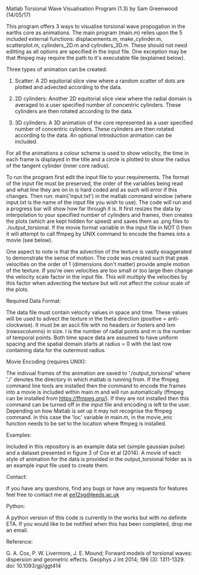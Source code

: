 Matlab Torsional Wave Visualisation Program (1.3) by Sam Greenwood (14/05/17)

This program offers 3 ways to visualise torsional wave propogation in the 
earths core as animations. The main program (main.m) relies upon the 5
included external functions: displacements.m, make_cylinder.m, scatterplot.m,
cylinders_2D.m and cylinders_3D.m. These should not need editting as all
options are specified in the input file. One exception may be that ffmpeg may
require the path to it's executable file (explained below).

Three types of animation can be created:

1. Scatter: A 2D equitorial slice view where a random scatter of dots are plotted and
advected according to the data.

2. 2D cylinders: Another 2D equitorial slice view where the radial domain is
averaged to a user specified number of concentric cylinders. These cylinders
are then rotated according to the data.

3. 3D cylinders: A 3D animation of the core represented as a user specified 
number of concentric cylinders. These cylinders are then rotated according to
the data. An optional introduction animation can be included.

For all the animations a colour scheme is used to show velocity, the time in
each frame is displayed in the title and a circle is plotted to show the radius
of the tangent cylinder (inner core radius).

To run the program first edit the input file to your requirements. The format of the input
file must be preserved, the order of the variables being read and what line they are on
in is hard coded and as such will error if this changes.
Then run: main('input.txt') in the matlab command window (where input.txt is the
name of the input file you wish to use). The code will run and a progress bar will show how far through it is.
It first resizes the data by interpolation to your specified number of cylinders and frames,
then creates the plots (which are kept hidden for speed) and saves them as .png files to ./output_torsional.
If the movie format variable in the input file in NOT 0 then it will attempt to call ffmpeg by UNIX command to encode the frames into a movie (see below). 

One aspect to note is that the advection of the texture is vastly exaggerated to demonstrate the sense of motion.
The code was created such that peak velocities on the order of 1 (dimensions don't matter) provide ample motion of
the texture. If you're own velocities are too small or too large then change the velocity scale factor in the input file.
This will multiply the velocities by this factor when advecting the texture but will not affect the colour scale of the plots.

Required Data Format:

The data file must contain velocity values in space and time. These values will be used to advect
the texture in the theta direction (positive = anti-clockwise).
It must be an ascii file with no headers or footers and lxm (rowsxcolumns) in size.
l is the number of radial points and m is the number of temporal points. Both time
space data are assumed to have uniform spacing and the spatial domain starts at radius = 0
with the last row containing data for the outermost radius.

Movie Encoding (requires UNIX):

The indivual frames of the animation are saved to './output_torsional' where
'./' denotes the directory in which matlab is running from. If the ffmpeg command line 
tools are installed then the command to encode the frames into a movie is included within
main.m and will run automatically (ffmpeg can be installed from https://ffmpeg.org/).
If they are not installed then this command can be turned off in the input file
and encoding is left to the user.
Depending on how Matlab is set up it may not recognise the
ffmpeg command. In this case the 'loc' variable in main.m, in the movie_enc function
needs to be set to the location where ffmpeg is installed.

Examples:

Included in this repository is an example data set (simple gaussian pulse) and a dataset
presented in figure 3 of Cox et al (2014). A movie of each style of animation for the
data is provided in the output_torsional folder as is an example input file used to create them.

Contact:

If you have any questions, find any bugs or have any requests for features feel free to contact me at
ee12sg@leeds.ac.uk

Python:

A python version of this code is currently in the works but with no definite ETA. If you would like to
be notified when this has been completed, drop me an email.

Reference:

G. A. Cox, P. W. Livermore, J. E. Mound; Forward models of torsional waves: dispersion 
and geometric effects. Geophys J Int 2014; 196 (3): 1311-1329. doi: 10.1093/gji/ggt414

